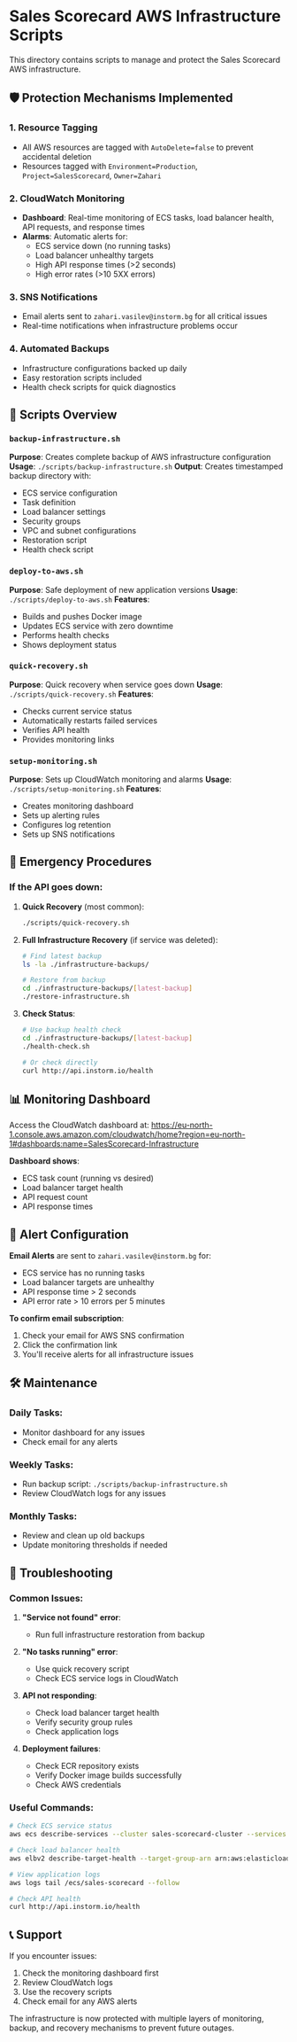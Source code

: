 # Sales Scorecard AWS Infrastructure Scripts

This directory contains scripts to manage and protect the Sales Scorecard AWS infrastructure.

## 🛡️ Protection Mechanisms Implemented

### 1. **Resource Tagging**
- All AWS resources are tagged with `AutoDelete=false` to prevent accidental deletion
- Resources tagged with `Environment=Production`, `Project=SalesScorecard`, `Owner=Zahari`

### 2. **CloudWatch Monitoring**
- **Dashboard**: Real-time monitoring of ECS tasks, load balancer health, API requests, and response times
- **Alarms**: Automatic alerts for:
  - ECS service down (no running tasks)
  - Load balancer unhealthy targets
  - High API response times (>2 seconds)
  - High error rates (>10 5XX errors)

### 3. **SNS Notifications**
- Email alerts sent to `zahari.vasilev@instorm.bg` for all critical issues
- Real-time notifications when infrastructure problems occur

### 4. **Automated Backups**
- Infrastructure configurations backed up daily
- Easy restoration scripts included
- Health check scripts for quick diagnostics

## 📁 Scripts Overview

### `backup-infrastructure.sh`
**Purpose**: Creates complete backup of AWS infrastructure configuration
**Usage**: `./scripts/backup-infrastructure.sh`
**Output**: Creates timestamped backup directory with:
- ECS service configuration
- Task definition
- Load balancer settings
- Security groups
- VPC and subnet configurations
- Restoration script
- Health check script

### `deploy-to-aws.sh`
**Purpose**: Safe deployment of new application versions
**Usage**: `./scripts/deploy-to-aws.sh`
**Features**:
- Builds and pushes Docker image
- Updates ECS service with zero downtime
- Performs health checks
- Shows deployment status

### `quick-recovery.sh`
**Purpose**: Quick recovery when service goes down
**Usage**: `./scripts/quick-recovery.sh`
**Features**:
- Checks current service status
- Automatically restarts failed services
- Verifies API health
- Provides monitoring links

### `setup-monitoring.sh`
**Purpose**: Sets up CloudWatch monitoring and alarms
**Usage**: `./scripts/setup-monitoring.sh`
**Features**:
- Creates monitoring dashboard
- Sets up alerting rules
- Configures log retention
- Sets up SNS notifications

## 🚨 Emergency Procedures

### If the API goes down:

1. **Quick Recovery** (most common):
   ```bash
   ./scripts/quick-recovery.sh
   ```

2. **Full Infrastructure Recovery** (if service was deleted):
   ```bash
   # Find latest backup
   ls -la ./infrastructure-backups/
   
   # Restore from backup
   cd ./infrastructure-backups/[latest-backup]
   ./restore-infrastructure.sh
   ```

3. **Check Status**:
   ```bash
   # Use backup health check
   cd ./infrastructure-backups/[latest-backup]
   ./health-check.sh
   
   # Or check directly
   curl http://api.instorm.io/health
   ```

## 📊 Monitoring Dashboard

Access the CloudWatch dashboard at:
https://eu-north-1.console.aws.amazon.com/cloudwatch/home?region=eu-north-1#dashboards:name=SalesScorecard-Infrastructure

**Dashboard shows**:
- ECS task count (running vs desired)
- Load balancer target health
- API request count
- API response times

## 🔔 Alert Configuration

**Email Alerts** are sent to `zahari.vasilev@instorm.bg` for:
- ECS service has no running tasks
- Load balancer targets are unhealthy
- API response time > 2 seconds
- API error rate > 10 errors per 5 minutes

**To confirm email subscription**:
1. Check your email for AWS SNS confirmation
2. Click the confirmation link
3. You'll receive alerts for all infrastructure issues

## 🛠️ Maintenance

### Daily Tasks:
- Monitor dashboard for any issues
- Check email for any alerts

### Weekly Tasks:
- Run backup script: `./scripts/backup-infrastructure.sh`
- Review CloudWatch logs for any issues

### Monthly Tasks:
- Review and clean up old backups
- Update monitoring thresholds if needed

## 🔧 Troubleshooting

### Common Issues:

1. **"Service not found" error**:
   - Run full infrastructure restoration from backup

2. **"No tasks running" error**:
   - Use quick recovery script
   - Check ECS service logs in CloudWatch

3. **API not responding**:
   - Check load balancer target health
   - Verify security group rules
   - Check application logs

4. **Deployment failures**:
   - Check ECR repository exists
   - Verify Docker image builds successfully
   - Check AWS credentials

### Useful Commands:

```bash
# Check ECS service status
aws ecs describe-services --cluster sales-scorecard-cluster --services sales-scorecard-service

# Check load balancer health
aws elbv2 describe-target-health --target-group-arn arn:aws:elasticloadbalancing:eu-north-1:221855463690:targetgroup/sales-scorecard-targets/08de804ec692dbf9

# View application logs
aws logs tail /ecs/sales-scorecard --follow

# Check API health
curl http://api.instorm.io/health
```

## 📞 Support

If you encounter issues:
1. Check the monitoring dashboard first
2. Review CloudWatch logs
3. Use the recovery scripts
4. Check email for any AWS alerts

The infrastructure is now protected with multiple layers of monitoring, backup, and recovery mechanisms to prevent future outages.
